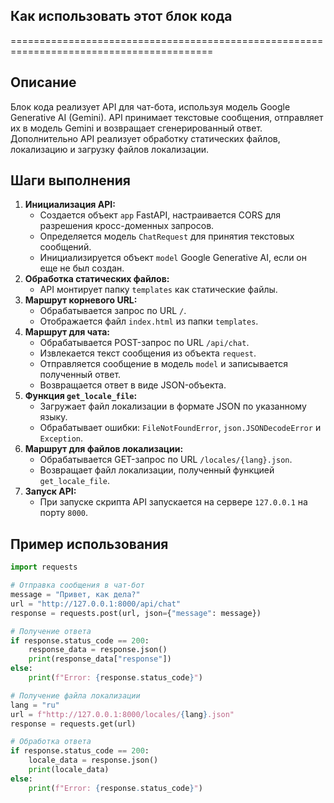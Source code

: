 ## Как использовать этот блок кода
=========================================================================================

Описание
-------------------------
Блок кода реализует API для чат-бота, используя модель Google Generative AI (Gemini). API принимает текстовые сообщения, отправляет их в модель Gemini и возвращает сгенерированный ответ. Дополнительно API реализует обработку статических файлов, локализацию и загрузку файлов локализации.

Шаги выполнения
-------------------------
1. **Инициализация API:**
    - Создается объект `app` FastAPI, настраивается CORS для разрешения кросс-доменных запросов.
    - Определяется модель `ChatRequest` для принятия текстовых сообщений.
    - Инициализируется объект `model` Google Generative AI, если он еще не был создан.
2. **Обработка статических файлов:**
    - API монтирует папку `templates` как статические файлы.
3. **Маршрут корневого URL:**
    - Обрабатывается запрос по URL `/`.
    - Отображается файл `index.html` из папки `templates`.
4. **Маршрут для чата:**
    - Обрабатывается POST-запрос по URL `/api/chat`.
    - Извлекается текст сообщения из объекта `request`.
    - Отправляется сообщение в модель `model` и записывается полученный ответ.
    - Возвращается ответ в виде JSON-объекта.
5. **Функция `get_locale_file`:**
    - Загружает файл локализации в формате JSON по указанному языку.
    - Обрабатывает ошибки: `FileNotFoundError`, `json.JSONDecodeError` и `Exception`.
6. **Маршрут для файлов локализации:**
    - Обрабатывается GET-запрос по URL `/locales/{lang}.json`.
    - Возвращает файл локализации, полученный функцией `get_locale_file`.
7. **Запуск API:**
    - При запуске скрипта API запускается на сервере `127.0.0.1` на порту `8000`.

Пример использования
-------------------------

```python
import requests

# Отправка сообщения в чат-бот
message = "Привет, как дела?"
url = "http://127.0.0.1:8000/api/chat"
response = requests.post(url, json={"message": message})

# Получение ответа
if response.status_code == 200:
    response_data = response.json()
    print(response_data["response"])
else:
    print(f"Error: {response.status_code}")

# Получение файла локализации
lang = "ru"
url = f"http://127.0.0.1:8000/locales/{lang}.json"
response = requests.get(url)

# Обработка ответа
if response.status_code == 200:
    locale_data = response.json()
    print(locale_data)
else:
    print(f"Error: {response.status_code}")
```